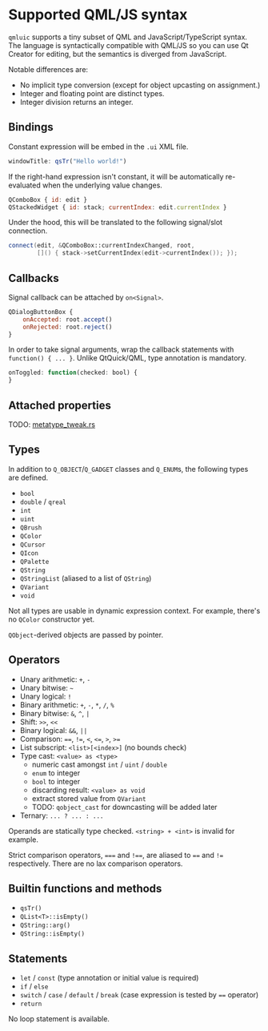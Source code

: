 Supported QML/JS syntax
=======================

`qmluic` supports a tiny subset of QML and JavaScript/TypeScript syntax. The
language is syntactically compatible with QML/JS so you can use Qt Creator
for editing, but the semantics is diverged from JavaScript.

Notable differences are:

* No implicit type conversion (except for object upcasting on assignment.)
* Integer and floating point are distinct types.
* Integer division returns an integer.

Bindings
--------

Constant expression will be embed in the `.ui` XML file.

```qml
windowTitle: qsTr("Hello world!")
```

If the right-hand expression isn't constant, it will be automatically
re-evaluated when the underlying value changes.

```qml
QComboBox { id: edit }
QStackedWidget { id: stack; currentIndex: edit.currentIndex }
```

Under the hood, this will be translated to the following signal/slot
connection.

```c++
connect(edit, &QComboBox::currentIndexChanged, root,
        []() { stack->setCurrentIndex(edit->currentIndex()); });
```

Callbacks
---------

Signal callback can be attached by `on<Signal>`.

```qml
QDialogButtonBox {
    onAccepted: root.accept()
    onRejected: root.reject()
}
```

In order to take signal arguments, wrap the callback statements with
`function() { ... }`. Unlike QtQuick/QML, type annotation is mandatory.

```qml
onToggled: function(checked: bool) {
}
```

Attached properties
-------------------

TODO: [metatype_tweak.rs](../lib/src/metatype_tweak.rs)

Types
-----

In addition to `Q_OBJECT`/`Q_GADGET` classes and `Q_ENUM`s, the following
types are defined.

* `bool`
* `double` / `qreal`
* `int`
* `uint`
* `QBrush`
* `QColor`
* `QCursor`
* `QIcon`
* `QPalette`
* `QString`
* `QStringList` (aliased to a list of `QString`)
* `QVariant`
* `void`

Not all types are usable in dynamic expression context. For example, there's
no `QColor` constructor yet.

`QObject`-derived objects are passed by pointer.

Operators
---------

* Unary arithmetic: `+`, `-`
* Unary bitwise: `~`
* Unary logical: `!`
* Binary arithmetic: `+`, `-`, `*`, `/`, `%`
* Binary bitwise: `&`, `^`, `|`
* Shift: `>>`, `<<`
* Binary logical: `&&`, `||`
* Comparison: `==`, `!=`, `<`, `<=`, `>`, `>=`
* List subscript: `<list>[<index>]` (no bounds check)
* Type cast: `<value> as <type>`
  * numeric cast amongst `int` / `uint` / `double`
  * `enum` to integer
  * `bool` to integer
  * discarding result: `<value> as void`
  * extract stored value from `QVariant`
  * TODO: `qobject_cast` for downcasting will be added later
* Ternary: `... ? ... : ...`

Operands are statically type checked. `<string> + <int>` is invalid for
example.

Strict comparison operators, `===` and `!==`, are aliased to `==` and `!=`
respectively. There are no lax comparison operators.

Builtin functions and methods
-----------------------------

* `qsTr()`
* `QList<T>::isEmpty()`
* `QString::arg()`
* `QString::isEmpty()`

Statements
----------

* `let` / `const` (type annotation or initial value is required)
* `if` / `else`
* `switch` / `case` / `default` / `break`
  (case expression is tested by `==` operator)
* `return`

No loop statement is available.
